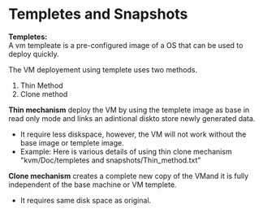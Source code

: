 # Templetes and Snapshots

**Templetes:**    
    A vm templeate is a pre-configured image of a OS that can be used to deploy quickly.
    
 The VM deployement using templete uses two methods.
   1. Thin Method
   2. Clone method  

**Thin mechanism** deploy the VM by using the templete image as base in read only mode and links an adintional diskto store newly generated data.
* It require less diskspace, however, the VM will not work without the base image or templete image.
* Example: Here is various details of using thin clone mechanism "kvm/Doc/templetes and snapshots/Thin_method.txt" 
   
**Clone mechanism** creates a complete new copy of the VMand it is fully independent of the base machine or VM templete.
* It requires same disk space as original.   
